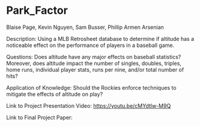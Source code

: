 # Park_Factor
Blaise Page,
Kevin Nguyen,
Sam Busser,
Phillip Armen Arsenian

Description: Using a MLB Retrosheet database to determine if altitude has a noticeable effect on the performance of players in a baseball game. 

Questions: Does altitude have any major effects on baseball statistics? Moreover, does altitude impact the number of singles, doubles, triples, home runs, individual player stats, runs per nine, and/or total number of hits?

Application of Knowledge: Should the Rockies enforce techniques to mitigate the effects of altitude on play?

Link to Project Presentation Video:
https://youtu.be/cMYdtlw-M9Q

Link to Final Project Paper:
